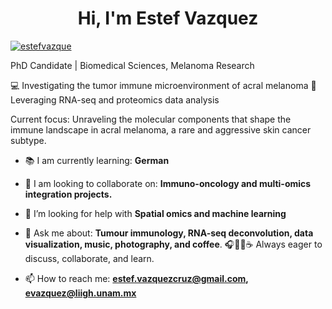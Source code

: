 <h1 align="center">Hi, I'm Estef Vazquez</h1>

<p align="left"> <a href="https://twitter.com/estefvazque" target="blank"><img src="https://img.shields.io/twitter/follow/estefvazque?logo=twitter&style=for-the-badge" alt="estefvazque" /></a> </p>

PhD Candidate | Biomedical Sciences, Melanoma Research

💻 Investigating the tumor immune microenvironment of acral melanoma
🧬 Leveraging RNA-seq and proteomics data analysis

Current focus: Unraveling the molecular components that shape the immune landscape in acral melanoma, a rare and aggressive skin cancer subtype.

- 📚 I am currently learning: **German**

- 🔬 I am looking to collaborate on: **Immuno-oncology and multi-omics integration projects.**

- 📎 I’m looking for help with **Spatial omics and machine learning**

- 💬 Ask me about: **Tumour immunology, RNA-seq deconvolution, data visualization, music, photography, and coffee**. 🎧🎸🎶☕ Always eager to discuss, collaborate, and learn. 

- 📫 How to reach me: **estef.vazquezcruz@gmail.com, evazquez@liigh.unam.mx**
